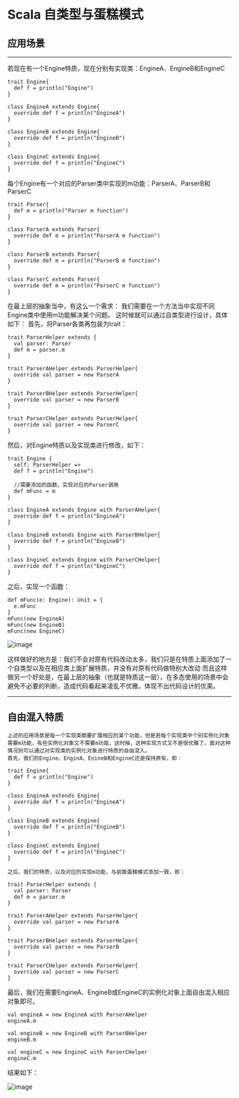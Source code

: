 # Scala 自类型与蛋糕模式
## 应用场景
--- 

若现在有一个Engine特质，现在分别有实现类：EngineA、EngineB和EngineC
```
trait Engine{
  def f = println("Engine") 
}

class EngineA extends Engine{
  override def f = println("EngineA")
}

class EngineB extends Engine{
  override def f = println("EngineB")
}

class EngineC extends Engine{
  override def f = println("EngineC")
}
```
每个Engine有一个对应的Parser类中实现的m功能：ParserA、ParserB和ParserC
```
trait Parser{
  def m = println("Parser m function")
}

class ParserA extends Parser{
  override def m = println("ParserA m function")
}

class ParserB extends Parser{
  override def m = println("ParserB m function")
}

class ParserC extends Parser{
  override def m = println("ParserC m function")
}
```
在最上层的抽象当中，有这么一个需求：
我们需要在一个方法当中实现不同Engine类中使用m功能解决某个问题。
这时候就可以通过自类型进行设计，具体如下：
首先，将Parser各类再包装为trait：
```
trait ParserHelper extends {
  val parser: Parser
  def m = parser.m
}

trait ParserAHelper extends ParserHelper{
  override val parser = new ParserA
}

trait ParserBHelper extends ParserHelper{
  override val parser = new ParserB
}

trait ParserCHelper extends ParserHelper{
  override val parser = new ParserC
}
```
然后，对Engine特质以及实现类进行修改，如下：
```
trait Engine {
  self: ParserHelper =>
  def f = println("Engine") 
  
  //需要添加的函数，实现对应的Parser调用
  def mFunc = m
}

class EngineA extends Engine with ParserAHelper{
  override def f = println("EngineA")
}

class EngineB extends Engine with ParserBHelper{
  override def f = println("EngineB")
}

class EngineC extends Engine with ParserCHelper{
  override def f = println("EngineC")
}
```

之后，实现一个函数：
```
def mFunc(e: Engine): Unit = {
  e.mFunc
}
mFunc(new EngineA)
mFunc(new EngineB)
mFunc(new EngineC)
```

![image](https://user-images.githubusercontent.com/25081842/132318657-ff848475-21d9-4430-b2fa-ae23f24c53d7.png)

这样做好的地方是：我们不会对原有代码改动太多，我们只是在特质上面添加了一个自类型以及在相应类上面扩展特质，并没有对原有代码做特别大改动
而且这样做另一个好处是，在最上层的抽象（也就是特质这一层），在多态使用的场景中会避免不必要的判断，造成代码看起来凌乱不优雅，体现不出代码设计的优美。

--- 

## 自由混入特质

    上述的应用场景是每一个实现类都要扩展相应的某个功能，但是若每个实现类中个别实例化对象需要m功能，有些实例化对象又不需要m功能，这时候，这种实现方式又不是很优雅了。面对这种情况则可以通过对实现类的实例化对象进行特质的自由混入。
    首先，我们的Engine、EnginA、EnineB和EngineC还是保持原有，即：
    
```
trait Engine{
  def f = println("Engine") 
}

class EngineA extends Engine{
  override def f = println("EngineA")
}

class EngineB extends Engine{
  override def f = println("EngineB")
}

class EngineC extends Engine{
  override def f = println("EngineC")
}
```
    之后，我们的特质，以及对应的实现m功能，与前面蛋糕模式添加一致，即：
```
trait ParserHelper extends {
  val parser: Parser
  def m = parser.m
}

trait ParserAHelper extends ParserHelper{
  override val parser = new ParserA
}

trait ParserBHelper extends ParserHelper{
  override val parser = new ParserB
}

trait ParserCHelper extends ParserHelper{
  override val parser = new ParserC
}
```
最后，我们在需要EngineA、EngineB或EngineC的实例化对象上面自由混入相应对象即可。
```
val engineA = new EngineA with ParserAHelper
engineA.m

val engineB = new EngineB with ParserBHelper
engineB.m

val engineC = new EngineC with ParserCHelper
engineC.m
```

结果如下：

![image](https://user-images.githubusercontent.com/25081842/132462805-bec1b810-d1ef-4361-aa0a-fc36b7dd81b7.png)
